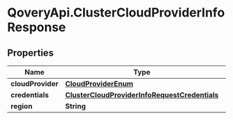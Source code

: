 # QoveryApi.ClusterCloudProviderInfoResponse

## Properties

Name | Type | Description | Notes
------------ | ------------- | ------------- | -------------
**cloudProvider** | [**CloudProviderEnum**](CloudProviderEnum.md) |  | [optional] 
**credentials** | [**ClusterCloudProviderInfoRequestCredentials**](ClusterCloudProviderInfoRequestCredentials.md) |  | [optional] 
**region** | **String** |  | [optional] 


